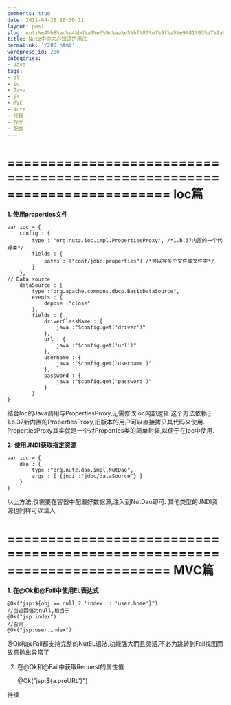 ```yaml
---
comments: true
date: 2011-04-28 10:30:11
layout: post
slug: nutz%e4%b8%ad%e4%bd%a0%e6%9c%aa%e5%bf%85%e7%9f%a5%e9%81%93%e7%9a%84%e7%94%a8%e6%b3%95
title: Nutz中你未必知道的用法
permalink: '/280.html'
wordpress_id: 280
categories:
- Java
tags:
- el
- io
- Java
- js
- MVC
- Nutz
- 代理
- 视图
- 配置
---
```


========================================================================
**Ioc篇**
========================================================================
**1. 使用properties文件**

    var ioc = {
    	config : {
    		type : "org.nutz.ioc.impl.PropertiesProxy", /*1.b.37内置的一个代理类*/
    		fields : {
    			paths : ["conf/jdbc.properties"] /*可以写多个文件或文件夹*/
    		}
    	},
    // Data source
    	dataSource : {
    		type :"org.apache.commons.dbcp.BasicDataSource",
    		events : {
    			depose :"close"
    		},
    		fields : {
    			driverClassName : {
    				java :"$config.get('driver')"
    			},
    			url : {
    				java :"$config.get('url')"
    			},
    			username : {
    				java :"$config.get('username')"
    			},
    			password : {
    				java :"$config.get('password')"
    			}
    		}
    }
    
结合Ioc的Java调用与PropertiesProxy,无需修改Ioc内部逻辑
这个方法依赖于1.b.37新内置的PropertiesProxy,旧版本的用户可以直接拷贝其代码来使用.
PropertiesProxy其实就是一个对Properties类的简单封装,以便于在Ioc中使用.

**2. 使用JNDI获取指定资源**

    var ioc = {
    	dao : {
    		type :"org.nutz.dao.impl.NutDao",
    		args : [ {jndi :"jdbc/dataSource"} ]
    	}
    }
    
以上方法,仅需要在容器中配置好数据源,注入到NutDao即可.
其他类型的JNDI资源也同样可以注入.

========================================================================
**MVC篇**
========================================================================
**1. 在@Ok和@Fail中使用EL表达式**

    @Ok("jsp:${obj == null ? 'index' : 'user.home'}") 
    //当返回值为null,相当于
    @Ok("jsp:index")
    //否则
    @Ok("jsp:user.index")
    
@Ok和@Fail都支持完整的NutEL语法,功能强大而且灵活,不必为跳转到Fail视图而故意抛出异常了

2. 在@Ok和@Fail中获取Request的属性值

    @Ok("jsp:${a.preURL'}") 
    
待续
